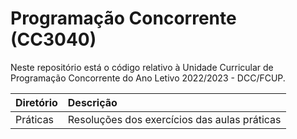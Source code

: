 # Programação Concorrente (CC3040)
Neste repositório está o código relativo à Unidade Curricular de Programação Concorrente do Ano Letivo 2022/2023 - DCC/FCUP.

| Diretório    | Descrição |
| :----------- | :-----------------------------------------------------------------------------------------|
| Práticas  | Resoluções dos exercícios das aulas práticas |
